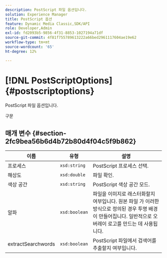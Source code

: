 ```yaml
---
description: PostScript 파일 옵션입니다.
solution: Experience Manager
title: PostScript 옵션
feature: Dynamic Media Classic,SDK/API
role: Developer,Admin
exl-id: fd2093b5-9856-4f31-8853-1027194a71df
source-git-commit: 4f81f755789613222a66bed2961117604ae19e62
workflow-type: tm+mt
source-wordcount: '65'
ht-degree: 12%

---
```


# [!DNL PostScriptOptions]{#postscriptoptions}

PostScript 파일 옵션입니다.

구문

## 매개 변수 {#section-2fc9bea56b6d4b72b80d4f04c5f9b862}

| 이름 | 유형 | 설명 |
|---|---|---|
| 프로세스 | `xsd:string` | PostScript 프로세스 선택. |
| 해상도 | `xsd:double` | 파일 확인. |
| 색상 공간 | `xsd:string` | PostScript 색상 공간 모드. |
| 알파 | `xsd:boolean` | 파일을 이미지로 래스터화할지 여부입니다. 원본 파일 가 이러한 방식으로 정의된 경우 투명 배경이 만들어집니다. 일반적으로 오버레이 로고를 만드는 데 사용됩니다. |
| extractSearchwords | `xsd:boolean` | PostScript 파일에서 검색어를 추출할지 여부입니다. |
